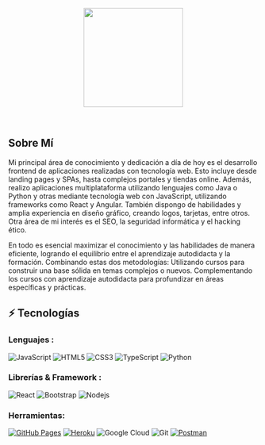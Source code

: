 
<p align="center">
  <img src="https://ibb.co/DDFyPk1" height="200"/>
</p>
<br>

## Sobre Mí

<p>Mi principal área de conocimiento y dedicación a día de hoy es el desarrollo frontend de aplicaciones realizadas con tecnología web. Esto incluye desde landing pages y SPAs, hasta complejos portales y tiendas online.
Además, realizo aplicaciones multiplataforma utilizando lenguajes como Java o Python y otras mediante tecnología web con JavaScript, utilizando frameworks como React y Angular.
También dispongo de habilidades y amplia experiencia en diseño gráfico, creando logos, tarjetas, entre otros.
Otra área de mi interés es el SEO, la seguridad informática y el hacking ético.

En todo es esencial maximizar el conocimiento y las habilidades de manera eficiente, logrando el equilibrio entre el aprendizaje autodidacta y la formación. Combinando estas dos metodologías:
Utilizando cursos para construir una base sólida en temas complejos o nuevos.
Complementando los cursos con aprendizaje autodidacta para profundizar en áreas específicas y prácticas.</p>


## ⚡ Tecnologías

### Lenguajes :

![JavaScript](https://img.shields.io/badge/-JavaScript-black?style=flat-square&logo=javascript)
![HTML5](https://img.shields.io/badge/-HTML5-E34F26?style=flat-square&logo=html5&logoColor=white)
![CSS3](https://img.shields.io/badge/-CSS3-1572B6?style=flat-square&logo=css3)
![TypeScript](https://img.shields.io/badge/-TypeScript-007ACC?style=flat-square&logo=typescript)
![Python](https://img.shields.io/badge/-Python-black?style=flat-square&logo=Python)

### Librerías & Framework :

![React](https://img.shields.io/badge/-React-black?style=flat-square&logo=react)
![Bootstrap](https://img.shields.io/badge/-Bootstrap-563D7C?style=flat-square&logo=bootstrap)
![Nodejs](https://img.shields.io/badge/-Nodejs-black?style=flat-square&logo=Node.js)

### Herramientas:

<a href="#"><img alt="GitHub Pages" src="https://img.shields.io/badge/GitHub%20Pages-%23327FC7.svg?logo=github&logoColor=white"></a> 
<a href="#"><img alt="Heroku" src="https://img.shields.io/badge/Heroku%20-%23430098.svg?logo=heroku&logoColor=white"></a>
![Google Cloud](https://img.shields.io/badge/Google%20Cloud-black?style=flat-square&logo=google-cloud)
![Git](https://img.shields.io/badge/-Git-black?style=flat-square&logo=git)
<a href="#"><img alt="Postman" src="https://img.shields.io/badge/Postman-FF6C37?logo=postman&logoColor=white"></a>



